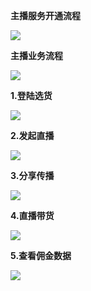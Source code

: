 **主播服务开通流程**  

![](https://github.com/jdcloudcom/cn/blob/elive/image/elive/%E4%B8%BB%E6%92%AD%E6%9C%8D%E5%8A%A1%E5%BC%80%E9%80%9A%E6%B5%81%E7%A8%8B.png)

**主播业务流程**  

![](https://github.com/jdcloudcom/cn/blob/elive/image/elive/%E4%B8%BB%E6%92%AD%E4%B8%9A%E5%8A%A1%E6%B5%81%E7%A8%8B.png)

**1.登陆选货**   
  
![](https://github.com/jdcloudcom/cn/blob/elive/image/elive/1.%E7%99%BB%E9%99%86%E9%80%89%E8%B4%A7.png)

**2.发起直播**  
  
![](https://github.com/jdcloudcom/cn/blob/elive/image/elive/2.%E5%8F%91%E8%B5%B7%E7%9B%B4%E6%92%AD.png)

**3.分享传播**   
  
![](https://github.com/jdcloudcom/cn/blob/elive/image/elive/3.%E5%88%86%E4%BA%AB%E4%BC%A0%E6%92%AD.png)

**4.直播带货**   
  
![](https://github.com/jdcloudcom/cn/blob/elive/image/elive/4.%E7%9B%B4%E6%92%AD%E5%B8%A6%E8%B4%A7.png)

**5.查看佣金数据**   
  
![](https://github.com/jdcloudcom/cn/blob/elive/image/elive/5.查看数据.png)

